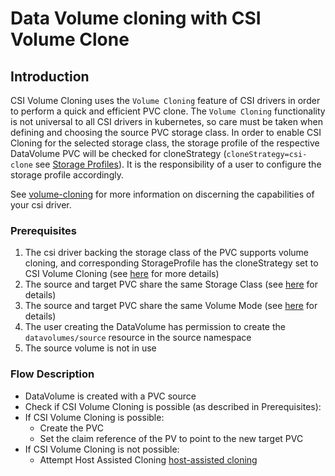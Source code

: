 # Data Volume cloning with CSI Volume Clone

## Introduction
CSI Volume Cloning uses the `Volume Cloning` feature of CSI drivers in order to perform a quick and efficient PVC clone.
The `Volume Cloning` functionality is not universal to all CSI drivers in kubernetes, so care must be taken when defining
and choosing the source PVC storage class. In order to enable CSI Cloning for the selected storage class, the 
storage profile of the respective DataVolume PVC will be checked for cloneStrategy (`cloneStrategy=csi-clone` see [Storage Profiles](./storageprofile.md)). 
It is the responsibility of a user to configure the storage profile accordingly.

See [volume-cloning](https://kubernetes-csi.github.io/docs/volume-cloning.html) for more information on discerning the capabilities of your csi driver.

### Prerequisites
  1) The csi driver backing the storage class of the PVC supports volume cloning, and corresponding StorageProfile has
     the cloneStrategy set to CSI Volume Cloning (see [here](./csi-cloning.md#Prerequisites) for more details)
  2) The source and target PVC share the same Storage Class (see [here](https://kubernetes.io/docs/concepts/storage/persistent-volumes/#class) for details)
  3) The source and target PVC share the same Volume Mode (see [here](https://kubernetes.io/docs/concepts/storage/persistent-volumes/#volume-mode) for details)
  4) The user creating the DataVolume has permission to create the `datavolumes/source` resource in the source namespace
  5) The source volume is not in use

### Flow Description
- DataVolume is created with a PVC source
- Check if CSI Volume Cloning is possible (as described in Prerequisites):
- If CSI Volume Cloning is possible:
    * Create the PVC
    * Set the claim reference of the PV to point to the new target PVC
- If CSI Volume Cloning is not possible:
    * Attempt Host Assisted Cloning [host-assisted cloning](./clone-datavolume.md)